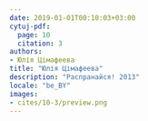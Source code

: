 ```yaml
---
date: 2019-01-01T00:10:03+03:00
cytuj-pdf:
  page: 10
  citation: 3
authors:
- Юлія Цімафеева
title: "Юлія Цімафеева"
description: "Распранайся! 2013"
locale: "be_BY"
images:
- cites/10-3/preview.png
---
```

